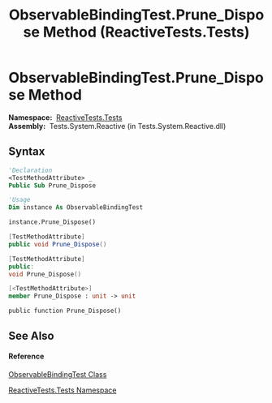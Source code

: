 ﻿---
title: ObservableBindingTest.Prune_Dispose Method  (ReactiveTests.Tests)
TOCTitle: Prune_Dispose Method
ms:assetid: M:ReactiveTests.Tests.ObservableBindingTest.Prune_Dispose
ms:mtpsurl: https://msdn.microsoft.com/en-us/library/reactivetests.tests.observablebindingtest.prune_dispose(v=VS.103)
ms:contentKeyID: 36619532
ms.date: 06/28/2011
mtps_version: v=VS.103
f1_keywords:
- ReactiveTests.Tests.ObservableBindingTest.Prune_Dispose
dev_langs:
- CSharp
- JScript
- VB
- FSharp
- c++
---

# ObservableBindingTest.Prune\_Dispose Method

**Namespace:**  [ReactiveTests.Tests](hh289046\(v=vs.103\).md)  
**Assembly:**  Tests.System.Reactive (in Tests.System.Reactive.dll)

## Syntax

``` vb
'Declaration
<TestMethodAttribute> _
Public Sub Prune_Dispose
```

``` vb
'Usage
Dim instance As ObservableBindingTest

instance.Prune_Dispose()
```

``` csharp
[TestMethodAttribute]
public void Prune_Dispose()
```

``` c++
[TestMethodAttribute]
public:
void Prune_Dispose()
```

``` fsharp
[<TestMethodAttribute>]
member Prune_Dispose : unit -> unit 
```

``` jscript
public function Prune_Dispose()
```

## See Also

#### Reference

[ObservableBindingTest Class](hh303616\(v=vs.103\).md)

[ReactiveTests.Tests Namespace](hh289046\(v=vs.103\).md)

